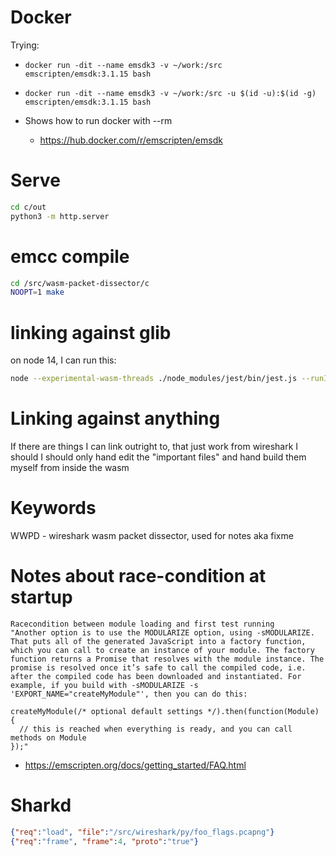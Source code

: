 # Docker
Trying:

* `docker run -dit --name emsdk3 -v ~/work:/src emscripten/emsdk:3.1.15 bash`
* `docker run -dit --name emsdk3 -v ~/work:/src -u $(id -u):$(id -g) emscripten/emsdk:3.1.15 bash`

* Shows how to run docker with --rm
  * https://hub.docker.com/r/emscripten/emsdk


# Serve
```bash
cd c/out
python3 -m http.server
```



# emcc compile
```bash
cd /src/wasm-packet-dissector/c
NOOPT=1 make
```

# linking against glib
on node 14, I can run this:

```bash
node --experimental-wasm-threads ./node_modules/jest/bin/jest.js --runInBand --no-cache src/test/test_basic.ts
```

# Linking against anything
If there are things I can link outright to, that just work from wireshark I should
I should only hand edit the "important files" and hand build them myself from inside the wasm


# Keywords
WWPD - wireshark wasm packet dissector, used for notes aka fixme


# Notes about race-condition at startup
```
Racecondition between module loading and first test running
"Another option is to use the MODULARIZE option, using -sMODULARIZE. That puts all of the generated JavaScript into a factory function, which you can call to create an instance of your module. The factory function returns a Promise that resolves with the module instance. The promise is resolved once it’s safe to call the compiled code, i.e. after the compiled code has been downloaded and instantiated. For example, if you build with -sMODULARIZE -s 'EXPORT_NAME="createMyModule"', then you can do this:

createMyModule(/* optional default settings */).then(function(Module) {
  // this is reached when everything is ready, and you can call methods on Module
});"
```
* https://emscripten.org/docs/getting_started/FAQ.html





# Sharkd
```json
{"req":"load", "file":"/src/wireshark/py/foo_flags.pcapng"}
{"req":"frame", "frame":4, "proto":"true"}
```

